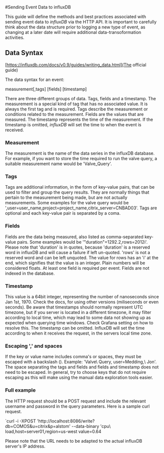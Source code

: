 #Sending Event Data to  influxDB

This guide will define the methods and best practices associated with sending event data to *influxDB* via the HTTP API.  It is important to carefully think about the data structure prior to logging a new type of event, as changing at a later date will require additional data-transoformation activities.

## Data Syntax

[https://influxdb.com/docs/v0.9/guides/writing_data.html](The official guide) 

The data syntax for an event:

measurement[,tags] [fields] [timestamp]

There are three different groups of data. Tags, fields and a timestamp.  The measurement is a special kind of tag that has no associated value.  It is always the first tag and is required.  Tags describe the measurement or conditions related to the measurement. Fields are the values that are measured.  The timestamp represents the time of the measurement. If the timestamp is omitted, *influxDB* will set the time to when the event is received.

### Measurement

The measurement is the name of the data series in the influxDB database. For example, if you want to store the time required to run the valve query, a suitable measurement name would be 'Valve_Query'.

### Tags

Tags are additional information, in the form of key-value pairs, that can be used to filter and group the query results. They are normally things that pertain to the measurement being made, but are not actually measurements.  Some examples for the valve query would be ',user=user_name,project=project_name,citrix_server=CNBAD03'. Tags are optional and each key-value pair is separated by a coma.

### Fields

Fields are the data being measured, also listed as comma-separated key-value pairs. Some examples would be '"duration"=1292.2,rows=2012i'.  Please note that 'duration' is in quotes, because 'duration' is a reserved word in influxDB and will cause a failure if left un-quoted. 'rows' is not a reserved word and can be left unquoted.  The value for rows has an 'i' at the end, which signifies that the value is an integer.  Plain numbers will be considered floats.  At least one field is required per event.  Fields are not indexed in the database.

### Timestamp
This value is a 64bit integer, representing the number of nanoseconds since Jan 1st, 1970.  Check the docs, for using other versions (miliseconds or even seconds).  Be aware that timestamps should normally represent UTC timezone, but if you server is located in a different timezone, it may filter according to local time, which may lead to some data not showing up as expected when querying time windows.  Check Grafana setting on how to resolve this.  The timestamp can be omitted. InfluxDB will set the time according to when it receives the request, in the servers local time zone.

### Escaping ',' and spaces

If the key or value name includes comma's or spaces, they must be escaped with a backslash (\).  Example: 'Valve\ Query, user=Medding\,\ Jon'.  The space separating the tags and fields and fields and timestamp does not need to be escaped.  In general, try to choose keys that do not require escaping as this will make using the manual data exploration tools easier.

### Full example

The HTTP request should be a POST request and include the relevant username and password in the query parameters.  Here is a sample curl request.

`curl -i -XPOST 'http://localhost:8086/write?db=COMOS&u=citrix&p=alstom' --data-binary 'cpu\ load,host=server01,region=us-west value=0.64

Please note that the URL needs to be adapted to the actual influxDB server's IP address.
